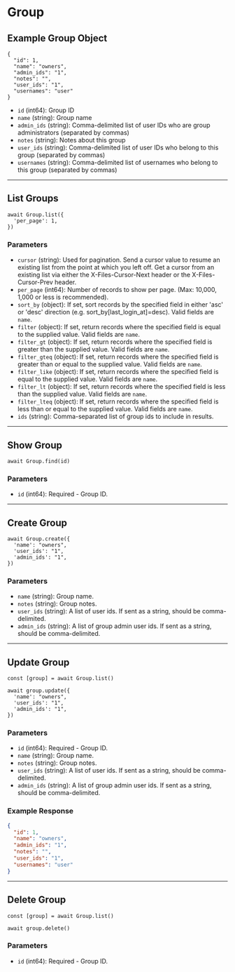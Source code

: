 # Group

## Example Group Object

```
{
  "id": 1,
  "name": "owners",
  "admin_ids": "1",
  "notes": "",
  "user_ids": "1",
  "usernames": "user"
}
```

* `id` (int64): Group ID
* `name` (string): Group name
* `admin_ids` (string): Comma-delimited list of user IDs who are group administrators (separated by commas)
* `notes` (string): Notes about this group
* `user_ids` (string): Comma-delimited list of user IDs who belong to this group (separated by commas)
* `usernames` (string): Comma-delimited list of usernames who belong to this group (separated by commas)

---

## List Groups

```
await Group.list({
  'per_page': 1,
})
```


### Parameters

* `cursor` (string): Used for pagination.  Send a cursor value to resume an existing list from the point at which you left off.  Get a cursor from an existing list via either the X-Files-Cursor-Next header or the X-Files-Cursor-Prev header.
* `per_page` (int64): Number of records to show per page.  (Max: 10,000, 1,000 or less is recommended).
* `sort_by` (object): If set, sort records by the specified field in either 'asc' or 'desc' direction (e.g. sort_by[last_login_at]=desc). Valid fields are `name`.
* `filter` (object): If set, return records where the specified field is equal to the supplied value. Valid fields are `name`.
* `filter_gt` (object): If set, return records where the specified field is greater than the supplied value. Valid fields are `name`.
* `filter_gteq` (object): If set, return records where the specified field is greater than or equal to the supplied value. Valid fields are `name`.
* `filter_like` (object): If set, return records where the specified field is equal to the supplied value. Valid fields are `name`.
* `filter_lt` (object): If set, return records where the specified field is less than the supplied value. Valid fields are `name`.
* `filter_lteq` (object): If set, return records where the specified field is less than or equal to the supplied value. Valid fields are `name`.
* `ids` (string): Comma-separated list of group ids to include in results.

---

## Show Group

```
await Group.find(id)
```


### Parameters

* `id` (int64): Required - Group ID.

---

## Create Group

```
await Group.create({
  'name': "owners",
  'user_ids': "1",
  'admin_ids': "1",
})
```


### Parameters

* `name` (string): Group name.
* `notes` (string): Group notes.
* `user_ids` (string): A list of user ids. If sent as a string, should be comma-delimited.
* `admin_ids` (string): A list of group admin user ids. If sent as a string, should be comma-delimited.

---

## Update Group

```
const [group] = await Group.list()

await group.update({
  'name': "owners",
  'user_ids': "1",
  'admin_ids': "1",
})
```

### Parameters

* `id` (int64): Required - Group ID.
* `name` (string): Group name.
* `notes` (string): Group notes.
* `user_ids` (string): A list of user ids. If sent as a string, should be comma-delimited.
* `admin_ids` (string): A list of group admin user ids. If sent as a string, should be comma-delimited.

### Example Response

```json
{
  "id": 1,
  "name": "owners",
  "admin_ids": "1",
  "notes": "",
  "user_ids": "1",
  "usernames": "user"
}
```

---

## Delete Group

```
const [group] = await Group.list()

await group.delete()
```

### Parameters

* `id` (int64): Required - Group ID.

